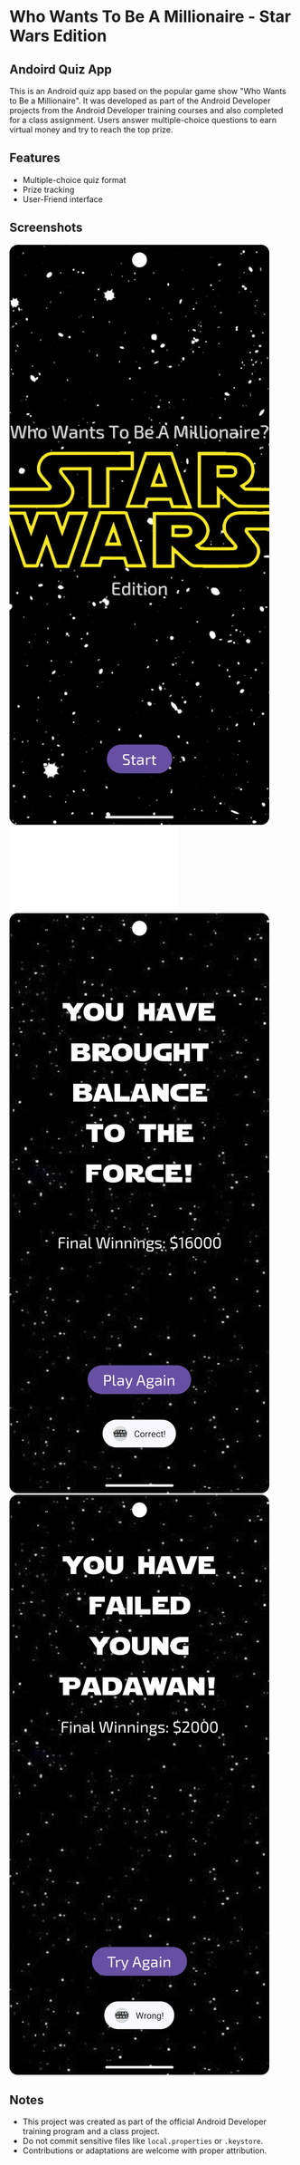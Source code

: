 # Who Wants To Be A Millionaire - Star Wars Edition
## Andoird Quiz App

This is an Android quiz app based on the popular game show "Who Wants to Be a Millionaire". 
It was developed as part of the Android Developer projects from the Android Developer training courses
and also completed for a class assignment. Users answer multiple-choice questions to earn virtual money 
and try to reach the top prize.

## Features
- Multiple-choice quiz format
- Prize tracking
- User-Friend interface

## Screenshots 
![Home Screen](screenshots/app/Start.png)
![Question Screen](screenshots/app/Question1Example.pgn)
![Win Screen](screenshots/app/Win.png)
![Lose Screen](screenshots/app/Wrong.png)


## Notes
- This project was created as part of the official Android Developer training program and a class project.
- Do not commit sensitive files like `local.properties` or `.keystore`.
- Contributions or adaptations are welcome with proper attribution.
